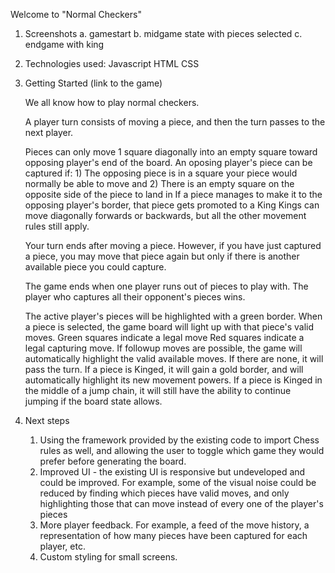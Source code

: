 
Welcome to "Normal Checkers"

1. Screenshots
    a. gamestart
    b. midgame state with pieces selected
    c. endgame with king

2. Technologies used:
    Javascript
    HTML
    CSS

3. Getting Started
    (link to the game)

    We all know how to play normal checkers.

    A player turn consists of moving a piece, and then the turn passes to the next player.

    Pieces can only move 1 square diagonally into an empty square toward opposing player's end of the board.
    An oposing player's piece can be captured if: 
        1) The opposing piece is in a square your piece would normally be able to move and
        2) There is an empty square on the opposite side of the piece to land in
    If a piece manages to make it to the opposing player's border, that piece gets promoted to a King
    Kings can move diagonally forwards or backwards, but all the other movement rules still apply.

    Your turn ends after moving a piece. However, if you have just captured a piece, you may move that piece again 
    but only if there is another available piece you could capture.
    
    The game ends when one player runs out of pieces to play with.
    The player who captures all their opponent's pieces wins.

    The active player's pieces will be highlighted with a green border.
    When a piece is selected, the game board will light up with that piece's valid moves. 
    Green squares indicate a legal move
    Red squares indicate a legal capturing move. 
    If followup moves are possible, the game will automatically highlight the valid available moves. 
    If there are none, it will pass the turn.
    If a piece is Kinged, it will gain a gold border, and will automatically highlight its new movement powers.
    If a piece is Kinged in the middle of a jump chain, it will still have the ability to continue jumping if the board state allows.

4. Next steps

    1) Using the framework provided by the existing code to import Chess rules as well, and allowing the user to toggle which game
        they would prefer before generating the board.
    2) Improved UI - the existing UI is responsive but undeveloped and could be improved. For example, some of the visual noise could be
        reduced by finding which pieces have valid moves, and only highlighting those that can move instead of every one of the player's pieces
    3) More player feedback. For example, a feed of the move history, a representation of how many pieces have been captured for each   
        player, etc.
    4) Custom styling for small screens.
